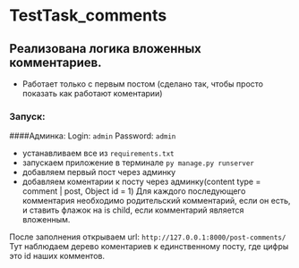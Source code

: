 # TestTask_comments

## Реализована логика вложенных комментариев.
- Работает только с первым постом (сделано так, чтобы просто показать как работают коментарии)

### Запуск:

####Админка:
Login: `admin`
Password: `admin`

- устанавливаем все из `requirements.txt`
- запускаем приложение в терминале `py manage.py runserver`
- добавляем первый пост через админку
- добавляем коментарии к посту через админку(content type = comment | post, Object id = 1)
Для каждого последующего комментария необходимо родительский комментарий, если он есть, и ставить флажок на is child, если комментарий является вложенным.
  
После заполнения открываем url: `http://127.0.0.1:8000/post-comments/`
Тут наблюдаем дерево коментариев к единственному посту, где цифры это id наших комментов.